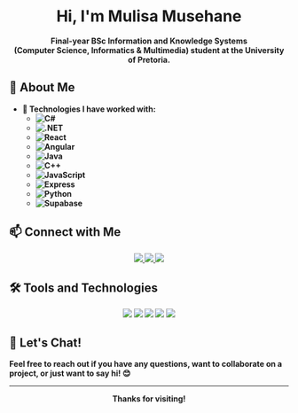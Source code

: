 <h1 align="center">
  Hi, I'm Mulisa Musehane 
</h1>

<p align="center">
  <b>Final-year BSc Information and Knowledge Systems </br>(Computer Science, Informatics & Multimedia) student  at the University of Pretoria.<b/>
    
</p>

## 🚀 About Me

- 💼 **Technologies I have worked with:**
  - ![C#](https://img.shields.io/badge/-C%23-239120?style=for-the-badge&logo=c-sharp&logoColor=white) 
  - ![.NET](https://img.shields.io/badge/-.NET-512BD4?style=for-the-badge&logo=dotnet&logoColor=white)
  - ![React](https://img.shields.io/badge/-React-61DAFB?style=for-the-badge&logo=react&logoColor=white)
  - ![Angular](https://img.shields.io/badge/-Angular-DD0031?style=for-the-badge&logo=angular&logoColor=white)
  - ![Java](https://img.shields.io/badge/-Java-007396?style=for-the-badge&logo=java&logoColor=white)
  - ![C++](https://img.shields.io/badge/-C++-00599C?style=for-the-badge&logo=c%2B%2B&logoColor=white)
  - ![JavaScript](https://img.shields.io/badge/-JavaScript-F7DF1E?style=for-the-badge&logo=javascript&logoColor=black)
  - ![Express](https://img.shields.io/badge/-Express-000000?style=for-the-badge&logo=express&logoColor=white)
  - ![Python](https://img.shields.io/badge/-Python-3776AB?style=for-the-badge&logo=python&logoColor=white)
  - ![Supabase](https://img.shields.io/badge/-Supabase-3ECF8E?style=for-the-badge&logo=supabase&logoColor=white)


## 📫 Connect with Me

<p align="center">
  <a href="https://www.linkedin.com/in/mulisa-musehane-96119b233/" target="_blank">
    <img src="https://img.shields.io/badge/-LinkedIn-0077B5?style=for-the-badge&logo=linkedin&logoColor=white">
  </a>
  <a 
    href="mailto:mulisamusehane@gmail.com">
    <img src="https://img.shields.io/badge/-Email-D14836?style=for-the-badge&logo=gmail&logoColor=white">
  </a>
  <a href="https://github.com/mulisamusehane" target="_blank">
    <img src="https://img.shields.io/badge/-GitHub-181717?style=for-the-badge&logo=github&logoColor=white">
  </a>
</p>

## 🛠️ Tools and Technologies

<p align="center">
  <img src="https://img.shields.io/badge/VS%20Code-0078d7.svg?style=for-the-badge&logo=visual-studio-code&logoColor=white">
  <img src="https://img.shields.io/badge/Git-F05032?style=for-the-badge&logo=git&logoColor=white">
  <img src="https://img.shields.io/badge/GitHub-181717?style=for-the-badge&logo=github&logoColor=white">
  <img src="https://img.shields.io/badge/Figma-F24E1E?style=for-the-badge&logo=figma&logoColor=white">
  <img src="https://img.shields.io/badge/Microsoft%20Visual%20Studio-5C2D91?style=for-the-badge&logo=visual-studio&logoColor=white">
</p>

## 💬 Let's Chat!

Feel free to reach out if you have any questions, want to collaborate on a project, or just want to say hi! 😊

---

<p align="center">
  Thanks for visiting!
</p>
